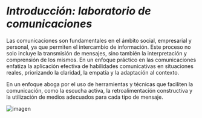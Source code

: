 # *Introducción: laboratorio de comunicaciones*

Las comunicaciones son fundamentales en el ámbito social, empresarial y personal, ya que permiten el intercambio de información. Este proceso no solo incluye la transmisión de mensajes, sino también la interpretación y comprensión de los mismos. En un enfoque práctico en las comunicaciones enfatiza la aplicación efectiva de habilidades comunicativas en situaciones reales, priorizando la claridad, la empatía y la adaptación al contexto. 

En un enfoque aboga por el uso de herramientas y técnicas que faciliten la comunicación, como la escucha activa, la retroalimentación constructiva y la utilización de medios adecuados para cada tipo de mensaje. 

![imagen](https://github.com/user-attachments/assets/7e5d3577-68f9-40f9-99ef-8da32dac6c7c)
